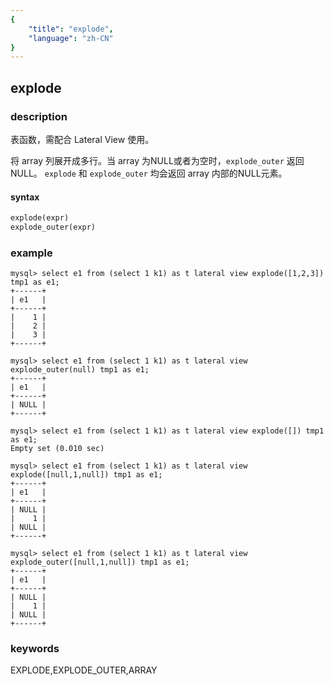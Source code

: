 ```yaml
---
{
    "title": "explode",
    "language": "zh-CN"
}
---
```


<!--
Licensed to the Apache Software Foundation (ASF) under one
or more contributor license agreements.  See the NOTICE file
distributed with this work for additional information
regarding copyright ownership.  The ASF licenses this file
to you under the Apache License, Version 2.0 (the
"License"); you may not use this file except in compliance
with the License.  You may obtain a copy of the License at

  http://www.apache.org/licenses/LICENSE-2.0

Unless required by applicable law or agreed to in writing,
software distributed under the License is distributed on an
"AS IS" BASIS, WITHOUT WARRANTIES OR CONDITIONS OF ANY
KIND, either express or implied.  See the License for the
specific language governing permissions and limitations
under the License.
-->

## explode

### description

表函数，需配合 Lateral View 使用。

将 array 列展开成多行。当 array 为NULL或者为空时，`explode_outer` 返回NULL。
`explode` 和 `explode_outer` 均会返回 array 内部的NULL元素。

#### syntax
```sql
explode(expr)
explode_outer(expr)
```

### example

```
mysql> select e1 from (select 1 k1) as t lateral view explode([1,2,3]) tmp1 as e1;
+------+
| e1   |
+------+
|    1 |
|    2 |
|    3 |
+------+

mysql> select e1 from (select 1 k1) as t lateral view explode_outer(null) tmp1 as e1;
+------+
| e1   |
+------+
| NULL |
+------+

mysql> select e1 from (select 1 k1) as t lateral view explode([]) tmp1 as e1;
Empty set (0.010 sec)

mysql> select e1 from (select 1 k1) as t lateral view explode([null,1,null]) tmp1 as e1;
+------+
| e1   |
+------+
| NULL |
|    1 |
| NULL |
+------+

mysql> select e1 from (select 1 k1) as t lateral view explode_outer([null,1,null]) tmp1 as e1;
+------+
| e1   |
+------+
| NULL |
|    1 |
| NULL |
+------+
```

### keywords
EXPLODE,EXPLODE_OUTER,ARRAY
